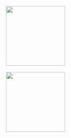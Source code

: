 <p align=center>
    <img height=160 align="center" src="https://github-readme-stats.vercel.app/api?username=paritoshpc&show_icons=true&theme=react">
  <br>
  <br>
    <img height=160 align="center" src="https://github-readme-stats.vercel.app/api/top-langs/?username=paritoshpc&layout=compact&theme=react">
</p>
